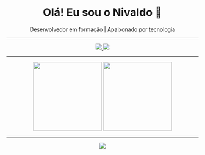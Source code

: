 <h1 align="center">Olá! Eu sou o Nivaldo 👋</h1>

<p align="center">Desenvolvedor em formação | Apaixonado por tecnologia</p>

---

<p align="center">
  <a href="https://www.linkedin.com/in/nivaldo-neto-522265304">
    <img src="https://img.shields.io/badge/LinkedIn-blue?style=for-the-badge&logo=linkedin&logoColor=white"/>
  </a>
  <a href="mailto:nivaldonetocontato@gmail.com">
    <img src="https://img.shields.io/badge/Gmail-D14836?style=for-the-badge&logo=gmail&logoColor=white"/>
  </a>
</p>

---

<p align="center">
  <img src="https://github-readme-stats.vercel.app/api?username=NivaldoNeto25&show_icons=true&theme=tokyonight" height="180em"/>
  <img src="https://github-readme-stats.vercel.app/api/top-langs/?username=NivaldoNeto25&layout=compact&theme=tokyonight" height="180em"/>
</p>

---

<p align="center">
  <img src="https://github.com/NivaldoNeto25/NivaldoNeto25/blob/output/github-contribution-grid-snake.svg" />
</p>
